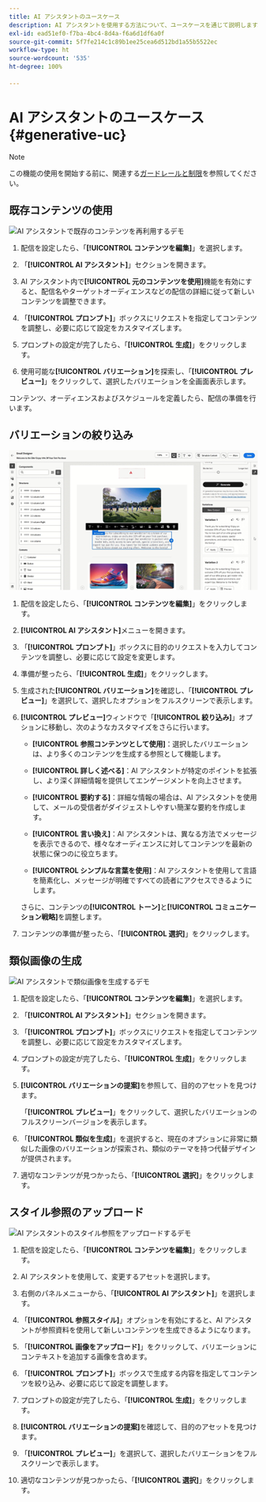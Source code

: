 ```yaml
---
title: AI アシスタントのユースケース
description: AI アシスタントを使用する方法について、ユースケースを通じて説明します。
exl-id: ead51ef0-f7ba-4bc4-8d4a-f6a6d1df6a0f
source-git-commit: 5f7fe214c1c89b1ee25cea6d512bd1a55b5522ec
workflow-type: ht
source-wordcount: '535'
ht-degree: 100%

---
```


# AI アシスタントのユースケース {#generative-uc}

>[!NOTE]
>
>この機能の使用を開始する前に、関連する[ガードレールと制限](generative-gs.md#generative-guardrails)を参照してください。

## 既存コンテンツの使用

![AI アシスタントで既存のコンテンツを再利用するデモ](assets/do-not-localize/gen-ai-reuse-text.gif)

1. 配信を設定したら、「**[!UICONTROL コンテンツを編集]**」を選択します。

1. 「**[!UICONTROL AI アシスタント]**」セクションを開きます。

1. AI アシスタント内で&#x200B;**[!UICONTROL 元のコンテンツを使用]**&#x200B;機能を有効にすると、配信名やターゲットオーディエンスなどの配信の詳細に従って新しいコンテンツを調整できます。

1. 「**[!UICONTROL プロンプト]**」ボックスにリクエストを指定してコンテンツを調整し、必要に応じて設定をカスタマイズします。

1. プロンプトの設定が完了したら、「**[!UICONTROL 生成]**」をクリックします。

1. 使用可能な&#x200B;**[!UICONTROL バリエーション]**&#x200B;を探索し、「**[!UICONTROL プレビュー]**」をクリックして、選択したバリエーションを全画面表示します。

コンテンツ、オーディエンスおよびスケジュールを定義したら、配信の準備を行います。

## バリエーションの絞り込み

![AI アシスタントでコンテンツバリエーションを絞り込むデモ](assets/do-not-localize/gen-ai-variation.gif)

1. 配信を設定したら、「**[!UICONTROL コンテンツを編集]**」をクリックします。

1. **[!UICONTROL AI アシスタント]**&#x200B;メニューを開きます。

1. 「**[!UICONTROL プロンプト]**」ボックスに目的のリクエストを入力してコンテンツを調整し、必要に応じて設定を変更します。

1. 準備が整ったら、「**[!UICONTROL 生成]**」をクリックします。

1. 生成された&#x200B;**[!UICONTROL バリエーション]**&#x200B;を確認し、「**[!UICONTROL プレビュー]**」を選択して、選択したオプションをフルスクリーンで表示します。

1. **[!UICONTROL プレビュー]**&#x200B;ウィンドウで「**[!UICONTROL 絞り込み]**」オプションに移動し、次のようなカスタマイズをさらに行います。

   * **[!UICONTROL 参照コンテンツとして使用]**：選択したバリエーションは、より多くのコンテンツを生成する参照として機能します。

   * **[!UICONTROL 詳しく述べる]**：AI アシスタントが特定のポイントを拡張し、より深く詳細情報を提供してエンゲージメントを向上させます。

   * **[!UICONTROL 要約する]**：詳細な情報の場合は、AI アシスタントを使用して、メールの受信者がダイジェストしやすい簡潔な要約を作成します。

   * **[!UICONTROL 言い換え]**：AI アシスタントは、異なる方法でメッセージを表示できるので、様々なオーディエンスに対してコンテンツを最新の状態に保つのに役立ちます。

   * **[!UICONTROL シンプルな言葉を使用]**：AI アシスタントを使用して言語を簡素化し、メッセージが明確ですべての読者にアクセスできるようにします。

   さらに、コンテンツの&#x200B;**[!UICONTROL トーン]**&#x200B;と&#x200B;**[!UICONTROL コミュニケーション戦略]**&#x200B;を調整します。

1. コンテンツの準備が整ったら、「**[!UICONTROL 選択]**」をクリックします。

## 類似画像の生成

![AI アシスタントで類似画像を生成するデモ](assets/do-not-localize/uc-image-similar.gif)

1. 配信を設定したら、「**[!UICONTROL コンテンツを編集]**」を選択します。

1. 「**[!UICONTROL AI アシスタント]**」セクションを開きます。

1. 「**[!UICONTROL プロンプト]**」ボックスにリクエストを指定してコンテンツを調整し、必要に応じて設定をカスタマイズします。

1. プロンプトの設定が完了したら、「**[!UICONTROL 生成]**」をクリックします。

1. **[!UICONTROL バリエーションの提案]**&#x200B;を参照して、目的のアセットを見つけます。

   「**[!UICONTROL プレビュー]**」をクリックして、選択したバリエーションのフルスクリーンバージョンを表示します。

1. 「**[!UICONTROL 類似を生成]**」を選択すると、現在のオプションに非常に類似した画像のバリエーションが探索され、類似のテーマを持つ代替デザインが提供されます。

1. 適切なコンテンツが見つかったら、「**[!UICONTROL 選択]**」をクリックします。

## スタイル参照のアップロード

![AI アシスタントのスタイル参照をアップロードするデモ](assets/do-not-localize/uc-image-reference.gif)

1. 配信を設定したら、「**[!UICONTROL コンテンツを編集]**」をクリックします。

1. AI アシスタントを使用して、変更するアセットを選択します。

1. 右側のパネルメニューから、「**[!UICONTROL AI アシスタント]**」を選択します。

1. 「**[!UICONTROL 参照スタイル]**」オプションを有効にすると、AI アシスタントが参照資料を使用して新しいコンテンツを生成できるようになります。

1. 「**[!UICONTROL 画像をアップロード]**」をクリックして、バリエーションにコンテキストを追加する画像を含めます。

1. 「**[!UICONTROL プロンプト]**」ボックスで生成する内容を指定してコンテンツを絞り込み、必要に応じて設定を調整します。

1. プロンプトの設定が完了したら、「**[!UICONTROL 生成]**」をクリックします。

1. **[!UICONTROL バリエーションの提案]**&#x200B;を確認して、目的のアセットを見つけます。

1. 「**[!UICONTROL プレビュー]**」を選択して、選択したバリエーションをフルスクリーンで表示します。

1. 適切なコンテンツが見つかったら、「**[!UICONTROL 選択]**」をクリックします。